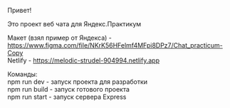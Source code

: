 Привет! 

Это проект веб чата для Яндекс.Практикум

Макет (взял пример от Яндекса) - https://www.figma.com/file/NKrK56HFelmf4MFpi8DPz7/Chat_practicum-Copy  
Netlify - https://melodic-strudel-904994.netlify.app

Команды:  
    npm run dev - запуск проекта для разработки   
    npm run build - запуск готового проекта  
    npm run start - запуск сервера Express